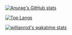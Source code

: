 [![Anurag's GitHub stats](https://github-readme-stats.vercel.app/api?username=Samsuffy0100110)](https://github.com/anuraghazra/github-readme-stats)

[![Top Langs](https://github-readme-stats.vercel.app/api/top-langs/?username=Samsuffy0100110&theme=calm&show_icons=true)](https://github.com/anuraghazra/github-readme-stats)

[![willianrod's wakatime stats](https://github-readme-stats.vercel.app/api/wakatime?username=Samsuffy&theme=calm&show_icons=true)](https://github.com/anuraghazra/github-readme-stats)


